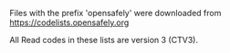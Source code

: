Files with the prefix 'opensafely' were downloaded from https://codelists.opensafely.org

All Read codes in these lists are version 3 (CTV3).